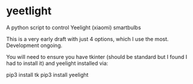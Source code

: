 # yeetlight
A python script to control Yeelight (xiaomi) smartbulbs

This is a very early draft with just 4 options, which I use the most. Development ongoing.

You will need to ensure you have tkinter (should be standard but I found I had to install it) and yeelight installed via:

pip3 install tk
pip3 install yeelight

